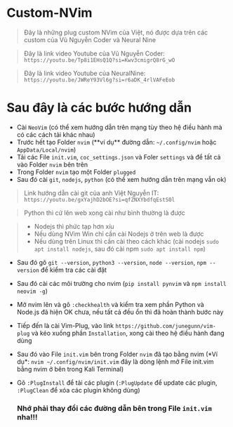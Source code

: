 # Custom-NVim

> Đây là những plug custom NVim của Việt, nó được dựa trên các custom của Vũ Nguyễn Coder và Neural Nine

> Đây là link video Youtube của Vũ Nguyễn Coder: `https://youtu.be/Tp8i1EHsQ1Q?si=Kwv3cmigrQ8rG_wO`

> Đây là link video Youtube của NeuralNine: `https://youtu.be/JWReY93Vl6g?si=r6aDK_4rlVAFeEob`


# Sau đây là các bước hướng dẫn
- Cài `NeoVim` (có thể xem hướng dẫn trên mạng tùy theo hệ điều hành mà có các cách tải khác nhau)
- Trước hết tạo Folder `nvim` (\*\*ví dụ\*\* đường dẫn: `~/.config/nvim` hoặc `AppData/Local/nvim`)
- Tải các File `init.vim`, `coc_settings.json` và Foler `settings` và để tất cả vào Folder `nvim` bên trên
- Trong Folder `nvim` tạo một Folder `plugged`
- Sau đó cài `git`, `nodejs`, `python` (có thể xem hướng dẫn trên mạng vẫn ok)
> Link hướng dẫn cài git của anh Việt Nguyễn IT: `https://youtu.be/gxYajhD2bOE?si=qfZNXYbdfqEstS0l`

> Python thì cứ lên web xong cài như bình thường là được

> - Nodejs thì phức tạp hơn xíu
> - Nếu dùng NVim Win chỉ cần cài Nodejs ở trên web là được
> - Nếu dùng trên Linux thì cần cài theo cách khác (cài nodejs `sudo apt install nodejs`, sau đó cài npm `sudo apt install npm`)
- Sau đó gõ `git --version`, `python3 --version`, `node --version`, `npm --version` để kiểm tra các cài đặt
- Sau đó cài các môi trường cho nvim (`pip install pynvim` và `npm install neovim -g`)
- Mở nvim lên và gõ `:checkhealth` và kiểm tra xem phần Python và Node.js đã hiện OK chưa, nếu tất cả đều ổn thì đã hoàn thành bước này
- Tiếp đến là cài Vim-Plug, vào link `https://github.com/junegunn/vim-plug` và kéo xuống phần `Installation`, xong cài theo hệ điều hành đang dùng
- Sau đó vào File `init.vim` bên trong Folder `nvim` đã tạo bằng nvim (\*Ví dụ\*: `nvim ~/.config/nvim/init.vim` đây là dòng lệnh mở File init.vim bằng nvim ở bên trong Kali Terminal)
- Gõ `:PlugInstall` để tải các plugin (`:PlugUpdate` để update các plugin, `:PlugClean` để xóa các plugin không dùng)

  ### Nhớ phải thay đổi các đường dẫn bên trong File `init.vim` nha!!!
